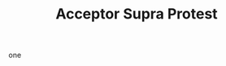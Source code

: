 ---
title: Acceptor Supra Protest
letter: A
permalink: "/definitions/acceptor-supra-protest.html"
body: one
published_at: '2018-07-07'
source: Black's Law Dictionary
layout: post
---